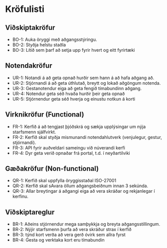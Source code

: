# Kröfulisti

## Viðskiptakröfur
- BO-1: Auka öryggi með aðgangsstýringu.
- BO-2: Styðja helstu staðla
- BO-3: Lítið sem þarf að setja upp fyrir hvert og eitt fyrirtæki

## Notendakröfur
- UR-1: Notandi á að geta opnað hurðir sem hann á að hafa aðgang að.
- UR-2: Stjórnandi á að geta úthlutað, breytt og lokað aðgöngum notenda.
- UR-3: Gestanotendur eiga að geta fengið tímabundinn aðgang.
- UR-4: Notendur geta séð hvaða hurðir þeir geta opnað
- UR-5: Stjórnendur geta séð hverja og einustu notkun á korti

## Virknikröfur (Functional)
- FR-1: Kerfið á að tengjast þjóðskrá og sækja upplýsingar um nýja starfsmenn sjálfvirkt.
- FR-2: Kerfið skal styðja mismunandi notendahlutverk (venjulegur, gestur, stjórnandi).
- FR-3: API fyrir auðveldari sameingu við núverandi kerfi
- FR-4: Dyr geta verið opnaðar frá portal, t.d. í neyðartilviki

## Gæðakröfur (Non-functional)
- QR-1: Kerfið skal uppfylla öryggisstaðal ISO-27001
- QR-2: Kerfið skal sAvara öllum aðgangsbeiðnum innan 3 sekúnda.
- QR-3: Allar breytingar á aðgangi eiga að vera skráðar og rekjanlegar í kerfinu.

## Viðskiptareglur
- BR-1: Aðeins stjórnendur mega samþykkja og breyta aðgangsstillingum.
- BR-2: Nýjir starfsmenn þurfa að vera skráður strax í kerfið
- BR-3: týnd kort verða að vera gerð óvirk sem allra fyrst
- BR-4: Gesta og verktaka kort eru tímabundin